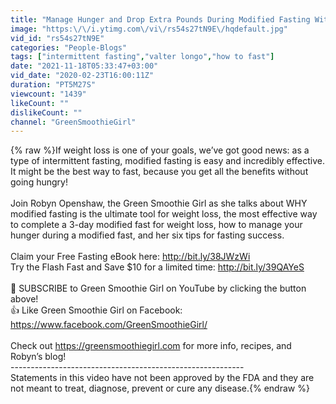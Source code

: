 ```yaml
---
title: "Manage Hunger and Drop Extra Pounds During Modified Fasting With These 6 Tips"
image: "https:\/\/i.ytimg.com\/vi\/rs54s27tN9E\/hqdefault.jpg"
vid_id: "rs54s27tN9E"
categories: "People-Blogs"
tags: ["intermittent fasting","valter longo","how to fast"]
date: "2021-11-18T05:33:47+03:00"
vid_date: "2020-02-23T16:00:11Z"
duration: "PT5M27S"
viewcount: "1439"
likeCount: ""
dislikeCount: ""
channel: "GreenSmoothieGirl"
---
```

{% raw %}If weight loss is one of your goals, we’ve got good news: as a type of intermittent fasting, modified fasting is easy and incredibly effective. It might be the best way to fast, because you get all the benefits without going hungry!<br /><br />Join Robyn Openshaw, the Green Smoothie Girl as she talks about WHY modified fasting is the ultimate tool for weight loss, the most effective way to complete a 3-day modified fast for weight loss, how to manage your hunger during a modified fast, and her six tips for fasting success. <br /><br />Claim your Free Fasting eBook here: <a rel="nofollow" target="blank" href="http://bit.ly/38JWzWi">http://bit.ly/38JWzWi</a><br />Try the Flash Fast and Save $10 for a limited time: <a rel="nofollow" target="blank" href="http://bit.ly/39QAYeS">http://bit.ly/39QAYeS</a><br /><br />🌿 SUBSCRIBE to Green Smoothie Girl on YouTube by clicking the button above!                                                   <br />👍 Like Green Smoothie Girl on Facebook: <a rel="nofollow" target="blank" href="https://www.facebook.com/GreenSmoothieGirl/">https://www.facebook.com/GreenSmoothieGirl/</a><br /><br />Check out <a rel="nofollow" target="blank" href="https://greensmoothiegirl.com">https://greensmoothiegirl.com</a> for more info, recipes, and Robyn’s blog! <br />----------------------------------------­------------------<br />Statements in this video have not been approved by the FDA and they are not meant to treat, diagnose, prevent or cure any disease.{% endraw %}
